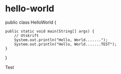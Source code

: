 # hello-world

public class HelloWorld {

    public static void main(String[] args) {
        // Utskrift
        System.out.println("Hello, World.......");
        System.out.println("Hello, World.......TEST");
    }

}


Test

